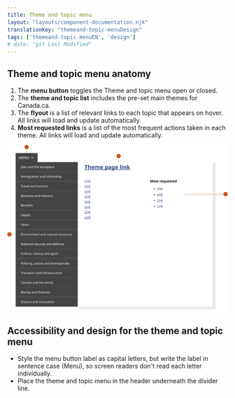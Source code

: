 ```yaml
---
title: Theme and topic menu
layout: "layouts/component-documentation.njk"
translationKey: "themeand-topic-menuDesign"
tags: ['themeand-topic-menuEN', 'design']
# date: "git Last Modified"
---
```


## Theme and topic menu anatomy

<ol class="anatomy-list">
  <li>The <strong>menu button</strong> toggles the Theme and topic menu open or closed.</li>
  <li>The <strong>theme and topic list</strong> includes the pre-set main themes for Canada.ca.</li>
  <li>The <strong>flyout</strong> is a list of relevant links to each topic that appears on hover. All links will load and update automatically.</li>
  <li><strong>Most requested links</strong> is a list of the most frequent actions taken in each theme. All links will load and update automatically.</li>
</ol>

<img class="b-sm b-default p-400" src="/images/en/components/anatomy/gcds-topic-menu-anatomy.svg" alt="The theme and topic menu with numbers pointing to individual parts of the component’s anatomy." />

## Accessibility and design for the theme and topic menu

- Style the menu button label as capital letters, but write the label in sentence case (Menu), so screen readers don't read each letter individually.
- Place the theme and topic menu in the header underneath the divider line.
